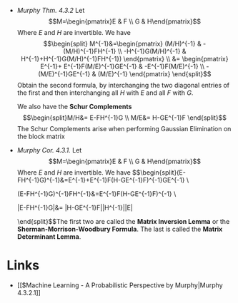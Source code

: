 * *Murphy  Thm. 4.3.2* Let $$M=\begin{pmatrix}E & F \\ G & H\end{pmatrix}$$Where $E$ and $H$ are invertible. We have $$\begin{split} M^{-1}&=\begin{pmatrix}
  (M/H)^{-1} &
  -(M/H)^{-1}FH^{-1} \\ 
  -H^{-1}G(M/H)^{-1} & 
  H^{-1}+H^{-1}G(M/H)^{-1}FH^{-1})
  \end{pmatrix}
  \\ 
  &= \begin{pmatrix}
  E^{-1}+ E^{-1}F(M/E)^{-1}GE^{-1} &
  -E^{-1}F(M/E)^{-1} \\ 
  -(M/E)^{-1}GE^{-1} & 
  (M/E)^{-1}
  \end{pmatrix}
  \end{split}$$
  Obtain the second formula, by interchanging the two diagonal entries of the first and then interchanging all $H$ with $E$ and all $F$ with $G$.
  
  We also have the  **Schur Complements** $$\begin{split}M/H&= E-FH^{-1}G \\ 
  M/E&= H-GE^{-1}F
  \end{split}$$The Schur Complements arise when performing Gaussian Elimination on the block matrix
  
* *Murphy Cor. 4.3.1.* Let $$M=\begin{pmatrix}E & F \\ G & H\end{pmatrix}$$Where $E$ and $H$ are invertible. We have  $$\begin{split}(E-FH^{-1}G)^{-1}&=E^{-1}+E^{-1}F(H-GE^{-1}F)^{-1}GE^{-1} \\ 
  
  (E-FH^{-1}G)^{-1}FH^{-1}&=E^{-1}F(H-GE^{-1}F)^{-1} \\ 
  
  |E-FH^{-1}G|&= |H-GE^{-1}F||H^{-1}||E|
  
  \end{split}$$The first two are called the **Matrix Inversion Lemma** or the **Sherman-Morrison-Woodbury Formula**.  The last is called the **Matrix Determinant Lemma**.

# Links
* [[$Machine Learning - A Probabilistic Perspective by Murphy|Murphy 4.3.2.1]]